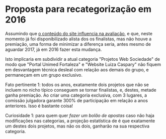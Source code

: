 # Proposta para recategorização em 2016

Assumindo que [o conteúdo do site influencia na avaliação](conteudo-influencia-dificuldade.md),
e que, neste momento já foi disponibilizado alista dos os finalistas, mas não houve a
premiação, uma forma de minimizar a diferença seria, antes mesmo de aguardar
2017, já em 2016 fazer esta mudança.

Isto implicaria em subdividir a atual categoria "Projetos Web Sociedade"
de modo que "Portal Unimed Fortaleza" e "Website Luiza Caspary"
não fiquem em desvantagem técnica desleal com relação aos demais do grupo,
e permaneçam em um grupo exclusivo.

Fato pertinente 1: todos os anos, exatamente dois projetos que não se incluem
no nicho típico conseguem se tornar finalistas, e, destes, metade ganha
premiação. Ao criar uma categoria exclusiva, com 3 lugares, a comissão julgadora
garante 300% de participação em relação a anos anteriores. Isso é bastante
coisa!

Curiosidade 1: para quem quer _fazer um bolão de apostas_ caso não haja
modificações nas categorias, a projeção estatística de é que exatamente um
destes dois projetos, mas não os dois, ganharão na sua respectiva categoria.